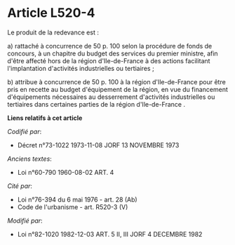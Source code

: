 # Article L520-4

Le produit de la redevance est :

a) rattaché à concurrence de 50 p. 100 selon la procédure de fonds de concours, à un chapitre du budget des services du
premier ministre, afin d'être affecté hors de la région d'Ile-de-France à des actions facilitant l'implantation d'activités
industrielles ou tertiaires ;

b) attribue à concurrence de 50 p. 100 à la région d'Ile-de-France pour être pris en recette au budget d'équipement de la
région, en vue du financement d'équipements nécessaires au desserrement d'activités industrielles ou tertiaires dans
certaines parties de la région d'Ile-de-France .

**Liens relatifs à cet article**

_Codifié par_:

  - Décret n°73-1022 1973-11-08 JORF 13 NOVEMBRE 1973

_Anciens textes_:

  - Loi n°60-790 1960-08-02 ART. 4

_Cité par_:

  - Loi n°76-394 du 6 mai 1976 - art. 28 (Ab)
  - Code de l'urbanisme - art. R520-3 (V)

_Modifié par_:

  - Loi n°82-1020 1982-12-03 ART. 5 II, III JORF 4 DECEMBRE 1982
